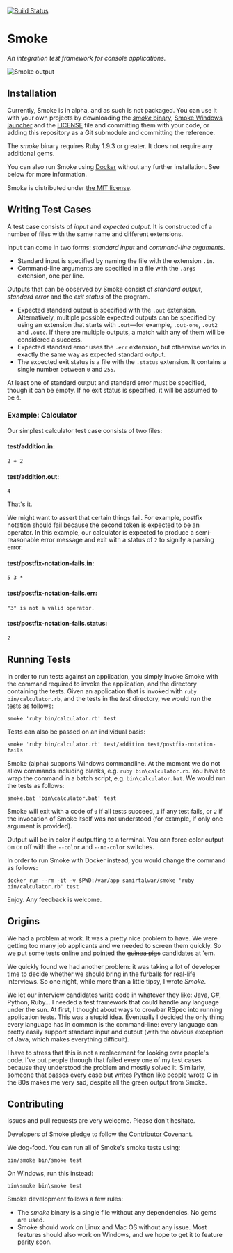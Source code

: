[![Build Status](https://travis-ci.org/SamirTalwar/Smoke.svg?branch=master)](https://travis-ci.org/SamirTalwar/Smoke)

# Smoke

*An integration test framework for console applications.*

![Smoke output](https://s3-eu-west-1.amazonaws.com/samirtalwar-smoke/screenshot.png)

## Installation

Currently, Smoke is in alpha, and as such is not packaged. You can use it with your own projects by downloading the [*smoke* binary][bin/smoke], [Smoke Windows launcher][bin/smoke.bat] and the [LICENSE][] file and committing them with your code, or adding this repository as a Git submodule and committing the reference.

The *smoke* binary requires Ruby 1.9.3 or greater. It does not require any additional gems.

You can also run Smoke using [Docker][] without any further installation. See below for more information.

Smoke is distributed under [the MIT license][the MIT license].

[bin/smoke]: https://raw.githubusercontent.com/SamirTalwar/Smoke/master/bin/smoke
[bin/smoke.bat]: https://raw.githubusercontent.com/SamirTalwar/Smoke/master/bin/smoke.bat
[LICENSE]: https://raw.githubusercontent.com/SamirTalwar/Smoke/master/LICENSE
[Docker]: https://www.docker.com/
[the MIT license]: http://samirtalwar.mit-license.org/

## Writing Test Cases

A test case consists of *input* and *expected output*. It is constructed of a number of files with the same name and different extensions.

Input can come in two forms: *standard input* and *command-line arguments*.

  * Standard input is specified by naming the file with the extension `.in`.
  * Command-line arguments are specified in a file with the `.args` extension, one per line.

Outputs that can be observed by Smoke consist of *standard output*, *standard error* and the *exit status* of the program.

  * Expected standard output is specified with the `.out` extension. Alternatively, multiple possible expected outputs can be specified by using an extension that starts with `.out`—for example, `.out-one`, `.out2` and `.outc`. If there are multiple outputs, a match with any of them will be considered a success.
  * Expected standard error uses the `.err` extension, but otherwise works in exactly the same way as expected standard output.
  * The expected exit status is a file with the `.status` extension. It contains a single number between `0` and `255`.

At least one of standard output and standard error must be specified, though it can be empty. If no exit status is specified, it will be assumed to be `0`.

### Example: Calculator

Our simplest calculator test case consists of two files:

#### test/addition.in:

    2 + 2

#### test/addition.out:

    4

That's it.

We might want to assert that certain things fail. For example, postfix notation should fail because the second token is expected to be an operator. In this example, our calculator is expected to produce a semi-reasonable error message and exit with a status of `2` to signify a parsing error.

#### test/postfix-notation-fails.in:

    5 3 *

#### test/postfix-notation-fails.err:

    "3" is not a valid operator.

#### test/postfix-notation-fails.status:

    2

## Running Tests

In order to run tests against an application, you simply invoke Smoke with the command required to invoke the application, and the directory containing the tests. Given an application that is invoked with `ruby bin/calculator.rb`, and the tests in the *test* directory, we would run the tests as follows:

    smoke 'ruby bin/calculator.rb' test

Tests can also be passed on an individual basis:

    smoke 'ruby bin/calculator.rb' test/addition test/postfix-notation-fails

Smoke (alpha) supports Windows commandline. At the moment we do not allow commands including blanks, e.g. `ruby bin\calculator.rb`. You have to wrap the command in a batch script, e.g. `bin\calculator.bat`. We would run the tests as follows:

    smoke.bat 'bin\calculator.bat' test

Smoke will exit with a code of `0` if all tests succeed, `1` if any test fails, or `2` if the invocation of Smoke itself was not understood (for example, if only one argument is provided).

Output will be in color if outputting to a terminal. You can force color output on or off with the `--color` and `--no-color` switches.

In order to run Smoke with Docker instead, you would change the command as follows:

    docker run --rm -it -v $PWD:/var/app samirtalwar/smoke 'ruby bin/calculator.rb' test

Enjoy. Any feedback is welcome.

## Origins

We had a problem at work. It was a pretty nice problem to have. We were getting too many job applicants and we needed to screen them quickly. So we put some tests online and pointed the <del>guinea pigs</del> <ins>candidates</ins> at 'em.

We quickly found we had another problem: it was taking a lot of developer time to decide whether we should bring in the furballs for real-life interviews. So one night, while more than a little tipsy, I wrote *Smoke*.

We let our interview candidates write code in whatever they like: Java, C#, Python, Ruby&hellip; I needed a test framework that could handle any language under the sun. At first, I thought about ways to crowbar RSpec into running application tests. This was a stupid idea. Eventually I decided the only thing every language has in common is the command-line: every language can pretty easily support standard input and output (with the obvious exception of Java, which makes everything difficult).

I have to stress that this is not a replacement for looking over people's code. I've put people through that failed every one of my test cases because they understood the problem and mostly solved it. Similarly, someone that passes every case but writes Python like people wrote C in the 80s makes me very sad, despite all the green output from Smoke.

## Contributing

Issues and pull requests are very welcome. Please don't hesitate.

Developers of Smoke pledge to follow the [Contributor Covenant][].

We dog-food. You can run all of Smoke's smoke tests using:

    bin/smoke bin/smoke test

On Windows, run this instead:

    bin\smoke bin\smoke test

Smoke development follows a few rules:

  * The *smoke* binary is a single file without any dependencies. No gems are used.
  * Smoke should work on Linux and Mac OS without any issue. Most features should also work on Windows, and we hope to get it to feature parity soon.

[Contributor Covenant]: http://contributor-covenant.org/version/1/4/
